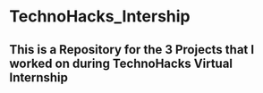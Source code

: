 # TechnoHacks_Intership
## This is a Repository for the 3 Projects that I worked on during TechnoHacks Virtual Internship
